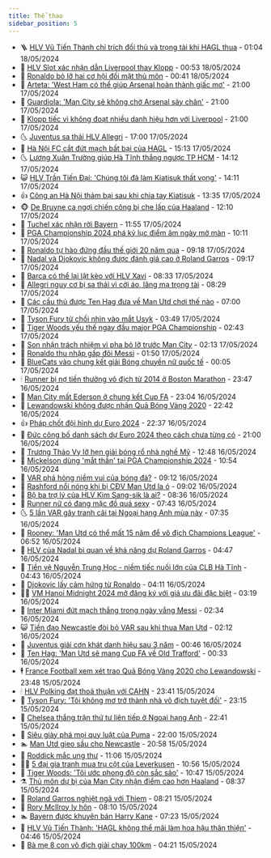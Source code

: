 ```yaml
---
title: Thể thao
sidebar_position: 5
---
```


<!-- vnexpress-the-thao:START -->
- 🪜 [HLV Vũ Tiến Thành chỉ trích đối thủ và trọng tài khi HAGL thua](https://vnexpress.net/hlv-vu-tien-thanh-chi-trich-doi-thu-va-trong-tai-khi-hagl-thua-4747555.html) - 01:04 18/05/2024
- 🦩 [HLV Slot xác nhận dẫn Liverpool thay Klopp](https://vnexpress.net/hlv-slot-xac-nhan-dan-liverpool-thay-klopp-4747526.html) - 00:53 18/05/2024
- 🧰 [Ronaldo bỏ lỡ hai cơ hội đối mặt thủ môn](https://vnexpress.net/ronaldo-bo-lo-hai-co-hoi-doi-mat-thu-mon-4747532.html) - 00:41 18/05/2024
- 🤗 [Arteta: &#39;West Ham có thể giúp Arsenal hoàn thành giấc mơ&#39;](https://vnexpress.net/arteta-west-ham-co-the-giup-arsenal-hoan-thanh-giac-mo-4747512.html) - 21:00 17/05/2024
- 🥳 [Guardiola: &#39;Man City sẽ không chờ Arsenal sảy chân&#39;](https://vnexpress.net/guardiola-man-city-se-khong-cho-arsenal-say-chan-4747511.html) - 21:00 17/05/2024
- 🦣 [Klopp tiếc vì không đoạt nhiều danh hiệu hơn với Liverpool](https://vnexpress.net/klopp-tiec-vi-khong-doat-nhieu-danh-hieu-hon-voi-liverpool-4747502.html) - 21:00 17/05/2024
- 🌜 [Juventus sa thải HLV Allegri](https://vnexpress.net/juventus-sa-thai-hlv-allegri-4747515.html) - 17:00 17/05/2024
- 🫶 [Hà Nội FC cắt đứt mạch bất bại của HAGL](https://vnexpress.net/ha-noi-fc-cat-dut-mach-bat-bai-cua-hagl-4747505.html) - 15:13 17/05/2024
- 🌜 [Lương Xuân Trường giúp Hà Tĩnh thắng ngược TP HCM](https://vnexpress.net/luong-xuan-truong-giup-ha-tinh-thang-nguoc-tp-hcm-4747487.html) - 14:12 17/05/2024
- 😺 [HLV Trần Tiến Đại: &#39;Chúng tôi đã làm Kiatisuk thất vọng&#39;](https://vnexpress.net/hlv-tran-tien-dai-chung-toi-da-lam-kiatisuk-that-vong-4747498.html) - 14:11 17/05/2024
- 👍 [Công an Hà Nội thảm bại sau khi chia tay Kiatisuk](https://vnexpress.net/cong-an-ha-noi-tham-bai-sau-khi-chia-tay-kiatisuk-4747490.html) - 13:35 17/05/2024
- 🐵 [De Bruyne ca ngợi chiến công bị che lấp của Haaland](https://vnexpress.net/de-bruyne-ca-ngoi-chien-cong-bi-che-lap-cua-haaland-4747444.html) - 12:10 17/05/2024
- 💫 [Tuchel xác nhận rời Bayern](https://vnexpress.net/tuchel-xac-nhan-roi-bayern-4747470.html) - 11:55 17/05/2024
- 🦆 [PGA Championship 2024 phá kỷ lục điểm âm ngày mở màn](https://vnexpress.net/pga-championship-2024-pha-ky-luc-diem-am-ngay-mo-man-4747460.html) - 10:11 17/05/2024
- 🙉 [Ronaldo tự hào đứng đầu thế giới 20 năm qua](https://vnexpress.net/ronaldo-tu-hao-dung-dau-the-gioi-20-nam-qua-4747363.html) - 09:18 17/05/2024
- 📝 [Nadal và Djokovic không được đánh giá cao ở Roland Garros](https://vnexpress.net/nadal-va-djokovic-khong-duoc-danh-gia-cao-o-roland-garros-4747416.html) - 09:17 17/05/2024
- 💯 [Barca có thể lại lật kèo với HLV Xavi](https://vnexpress.net/barca-co-the-lai-lat-keo-voi-hlv-xavi-4747343.html) - 08:33 17/05/2024
- 🌈 [Allegri nguy cơ bị sa thải vì cởi áo, lăng mạ trọng tài](https://vnexpress.net/allegri-nguy-co-bi-sa-thai-vi-coi-ao-lang-ma-trong-tai-4747374.html) - 08:29 17/05/2024
- 🦩 [Các cầu thủ được Ten Hag đưa về Man Utd chơi thế nào](https://vnexpress.net/cac-cau-thu-duoc-ten-hag-dua-ve-man-utd-choi-the-nao-4745068.html) - 07:00 17/05/2024
- 🐲 [Tyson Fury từ chối nhìn vào mắt Usyk](https://vnexpress.net/tyson-fury-tu-choi-nhin-vao-mat-usyk-4747216.html) - 03:49 17/05/2024
- 🌁 [Tiger Woods yếu thế ngay đầu major PGA Championship](https://vnexpress.net/tiger-woods-yeu-the-ngay-dau-major-pga-championship-4747188.html) - 02:43 17/05/2024
- 💯 [Son nhận trách nhiệm vì pha bỏ lỡ trước Man City](https://vnexpress.net/son-nhan-trach-nhiem-vi-pha-bo-lo-truoc-man-city-4747152.html) - 02:13 17/05/2024
- 🌝 [Ronaldo thu nhập gấp đôi Messi](https://vnexpress.net/ronaldo-thu-nhap-gap-doi-messi-4747135.html) - 01:50 17/05/2024
- 🤖 [BlueCats vào chung kết giải Bóng chuyền nữ quốc tế](https://vnexpress.net/bluecats-vao-chung-ket-giai-bong-chuyen-nu-quoc-te-4747301.html) - 00:05 17/05/2024
- 🕯 [Runner bị nợ tiền thưởng vô địch từ 2014 ở Boston Marathon](https://vnexpress.net/runner-bi-no-tien-thuong-vo-dich-tu-2014-o-boston-marathon-4747093.html) - 23:47 16/05/2024
- 🧰 [Man City mất Ederson ở chung kết Cup FA](https://vnexpress.net/man-city-mat-ederson-o-chung-ket-cup-fa-4747089.html) - 23:04 16/05/2024
- 🥳 [Lewandowski không được nhận Quả Bóng Vàng 2020](https://vnexpress.net/lewandowski-khong-duoc-nhan-qua-bong-vang-2020-4747086.html) - 22:42 16/05/2024
- 👍 [Pháp chốt đội hình dự Euro 2024](https://vnexpress.net/phap-chot-doi-hinh-du-euro-2024-4747084.html) - 22:37 16/05/2024
- 💪 [Đức công bố danh sách dự Euro 2024 theo cách chưa từng có](https://vnexpress.net/duc-cong-bo-danh-sach-du-euro-2024-theo-cach-chua-tung-co-4747064.html) - 21:00 16/05/2024
- 👹 [Trương Thảo Vy lỡ hẹn giải bóng rổ nhà nghề Mỹ](https://vnexpress.net/truong-thao-vy-lo-hen-giai-bong-ro-nha-nghe-my-4747033.html) - 12:48 16/05/2024
- 🧰 [Mickelson dùng &#39;mắt thần&#39; tại PGA Championship 2024](https://vnexpress.net/mickelson-dung-mat-than-tai-pga-championship-2024-4747008.html) - 10:54 16/05/2024
- 🚀 [VAR phá hỏng niềm vui của bóng đá?](https://vnexpress.net/var-pha-hong-niem-vui-cua-bong-da-4746859.html) - 09:12 16/05/2024
- 🎃 [Rashford nổi nóng khi bị CĐV Man Utd la ó](https://vnexpress.net/rashford-noi-nong-khi-bi-cdv-man-utd-la-o-4746939.html) - 09:02 16/05/2024
- 🧰 [Bộ ba trợ lý của HLV Kim Sang-sik là ai?](https://vnexpress.net/bo-ba-tro-ly-cua-hlv-kim-sang-sik-la-ai-4746911.html) - 08:36 16/05/2024
- 👀 [Runner nữ có đang mặc đồ quá sexy](https://vnexpress.net/runner-nu-co-dang-mac-do-qua-sexy-4746526.html) - 07:43 16/05/2024
- 🌜 [5 lần VAR gây tranh cãi tại Ngoại hạng Anh mùa này](https://vnexpress.net/5-lan-var-gay-tranh-cai-tai-ngoai-hang-anh-mua-nay-4746879.html) - 07:35 16/05/2024
- 🫶 [Rooney: &#39;Man Utd có thể mất 15 năm để vô địch Champions League&#39;](https://vnexpress.net/rooney-man-utd-co-the-mat-15-nam-de-vo-dich-champions-league-4746845.html) - 06:52 16/05/2024
- 🦄 [HLV của Nadal bi quan về khả năng dự Roland Garros](https://vnexpress.net/hlv-cua-nadal-bi-quan-ve-kha-nang-du-roland-garros-4746755.html) - 04:47 16/05/2024
- 🥳 [Tiền vệ Nguyễn Trung Học - niềm tiếc nuối lớn của CLB Hà Tĩnh](https://vnexpress.net/tien-ve-nguyen-trung-hoc-niem-tiec-nuoi-lon-cua-clb-ha-tinh-4745067.html) - 04:43 16/05/2024
- 🐲 [Djokovic lấy cảm hứng từ Ronaldo](https://vnexpress.net/djokovic-lay-cam-hung-tu-ronaldo-4746732.html) - 04:11 16/05/2024
- 🧑‍🏫 [VM Hanoi Midnight 2024 mở đăng ký với giá ưu đãi đặc biệt](https://vnexpress.net/vm-hanoi-midnight-2024-mo-dang-ky-voi-gia-uu-dai-dac-biet-4746616.html) - 03:19 16/05/2024
- 🤔 [Inter Miami đứt mạch thắng trong ngày vắng Messi](https://vnexpress.net/inter-miami-dut-mach-thang-trong-ngay-vang-messi-4746634.html) - 02:34 16/05/2024
- 😺 [Tiền đạo Newcastle đòi bỏ VAR sau khi thua Man Utd](https://vnexpress.net/tien-dao-newcastle-doi-bo-var-sau-khi-thua-man-utd-4746657.html) - 02:12 16/05/2024
- 💪 [Juventus giải cơn khát danh hiệu sau 3 năm](https://vnexpress.net/juventus-giai-con-khat-danh-hieu-sau-3-nam-4746598.html) - 00:46 16/05/2024
- 💼 [Ten Hag: &#39;Man Utd sẽ mang Cup FA về Old Trafford&#39;](https://vnexpress.net/ten-hag-man-utd-se-mang-cup-fa-ve-old-trafford-4746593.html) - 00:33 16/05/2024
- 🕴 [France Football xem xét trao Quả Bóng Vàng 2020 cho Lewandowski](https://vnexpress.net/france-football-xem-xet-trao-qua-bong-vang-2020-cho-lewandowski-4746256.html) - 23:48 15/05/2024
- 🕯 [HLV Polking đạt thoả thuận với CAHN](https://vnexpress.net/hlv-polking-dat-thoa-thuan-voi-cahn-4746585.html) - 23:41 15/05/2024
- 📝 [Tyson Fury: &#39;Tôi không mơ trở thành nhà vô địch tuyệt đối&#39;](https://vnexpress.net/tyson-fury-toi-khong-mo-tro-thanh-nha-vo-dich-tuyet-doi-4746578.html) - 23:15 15/05/2024
- 🧐 [Chelsea thắng trận thứ tư liên tiếp ở Ngoại hạng Anh](https://vnexpress.net/chelsea-thang-tran-thu-tu-lien-tiep-o-ngoai-hang-anh-4746576.html) - 22:41 15/05/2024
- 🙉 [Siêu giày phá mọi quy luật của Puma](https://vnexpress.net/sieu-giay-pha-moi-quy-luat-cua-puma-4746243.html) - 22:00 15/05/2024
- 🏊 [Man Utd gieo sầu cho Newcastle](https://vnexpress.net/man-utd-gieo-sau-cho-newcastle-4746574.html) - 20:58 15/05/2024
- 🌊 [Roddick mắc ung thư](https://vnexpress.net/roddick-mac-ung-thu-4746430.html) - 11:06 15/05/2024
- 👨‍🏫 [5 đại gia tranh mua trụ cột của Leverkusen](https://vnexpress.net/5-dai-gia-tranh-mua-tru-cot-cua-leverkusen-4746473.html) - 10:56 15/05/2024
- 🥷 [Tiger Woods: &#39;Tôi ước phong độ còn sắc sảo&#39;](https://vnexpress.net/tiger-woods-toi-uoc-phong-do-con-sac-sao-4746500.html) - 10:47 15/05/2024
- ⚗️ [Thủ môn dự bị của Man City nhận điểm cao hơn Haaland](https://vnexpress.net/thu-mon-du-bi-cua-man-city-nhan-diem-cao-hon-haaland-4746163.html) - 08:37 15/05/2024
- 🌮 [Roland Garros nghiệt ngã với Thiem](https://vnexpress.net/roland-garros-nghiet-nga-voi-thiem-4746402.html) - 08:21 15/05/2024
- 🤩 [Rory McIlroy ly hôn](https://vnexpress.net/rory-mcilroy-ly-hon-4746408.html) - 08:10 15/05/2024
- 🏊 [Bayern được khuyên bán Harry Kane](https://vnexpress.net/bayern-duoc-khuyen-ban-harry-kane-4746385.html) - 07:23 15/05/2024
- 🐎 [HLV Vũ Tiến Thành: &#39;HAGL không thể mãi làm hoa hậu thân thiện&#39;](https://vnexpress.net/hlv-vu-tien-thanh-hagl-khong-the-mai-lam-hoa-hau-than-thien-4746120.html) - 04:46 15/05/2024
- 💫 [Bà mẹ 8 con vô địch giải chạy 100km](https://vnexpress.net/ba-me-8-con-vo-dich-giai-chay-100km-4746297.html) - 04:21 15/05/2024<!-- vnexpress-the-thao:END -->
